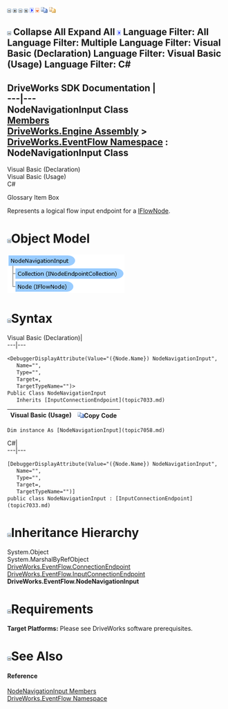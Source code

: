 ![](dotnetimages/collapse.gif) ![](dotnetimages/expand.gif) ![](dotnetimages/collapse.gif) ![](dotnetimages/expand.gif) ![](dotnetimages/drpdown.gif) ![](dotnetimages/drpdown_orange.gif) ![](dotnetimages/copycode.gif) ![](dotnetimages/copycodeHighlight.gif)

![](dotnetimages/collapse.gif) Collapse All Expand All ![](dotnetimages/drpdown.gif) Language Filter: All  Language Filter: Multiple  Language Filter: Visual Basic (Declaration) Language Filter: Visual Basic (Usage) Language Filter: C#  
---  
DriveWorks SDK Documentation  |   
---|---  
NodeNavigationInput Class   
[Members](topic7059.md)   
[DriveWorks.Engine Assembly](topic2156.md) > [DriveWorks.EventFlow Namespace](topic6871.md) : NodeNavigationInput Class  
---  
  
Visual Basic (Declaration)    
Visual Basic (Usage)    
C# 

Glossary Item Box

Represents a logical flow input endpoint for a [IFlowNode](topic6873.md). 

# ![](dotnetimages/collapse.gif)Object Model

![](dotnetdiagramimages/image376.png)

# ![](dotnetimages/collapse.gif)Syntax

Visual Basic (Declaration)|   
---|---  
      
    
    <DebuggerDisplayAttribute(Value="({Node.Name}) NodeNavigationInput", 
       Name="", 
       Type="", 
       Target=, 
       TargetTypeName="")>
    Public Class NodeNavigationInput 
       Inherits [InputConnectionEndpoint](topic7033.md)  
  
Visual Basic (Usage)| ![](dotnetimages/copycode.gif)Copy Code  
---|---  
      
    
    Dim instance As [NodeNavigationInput](topic7058.md)  
  
C#|   
---|---  
      
    
    [DebuggerDisplayAttribute(Value="({Node.Name}) NodeNavigationInput", 
       Name="", 
       Type="", 
       Target=, 
       TargetTypeName="")]
    public class NodeNavigationInput : [InputConnectionEndpoint](topic7033.md)   
  
# ![](dotnetimages/collapse.gif)Inheritance Hierarchy

System.Object  
System.MarshalByRefObject  
[DriveWorks.EventFlow.ConnectionEndpoint](topic6918.md)  
[DriveWorks.EventFlow.InputConnectionEndpoint](topic7033.md)  
**DriveWorks.EventFlow.NodeNavigationInput**  


# ![](dotnetimages/collapse.gif)Requirements

**Target Platforms:** Please see DriveWorks software prerequisites.

# ![](dotnetimages/collapse.gif)See Also

#### Reference

[NodeNavigationInput Members](topic7059.md)   
[DriveWorks.EventFlow Namespace](topic6871.md)


